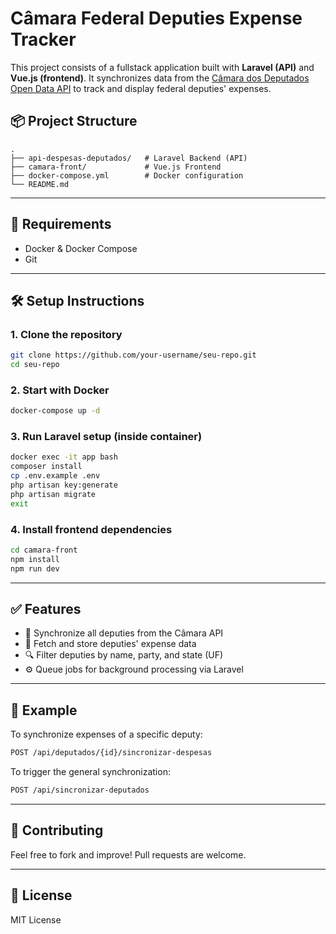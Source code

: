 # Câmara Federal Deputies Expense Tracker

This project consists of a fullstack application built with **Laravel (API)** and **Vue.js (frontend)**. It synchronizes data from the [Câmara dos Deputados Open Data API](https://dadosabertos.camara.leg.br/) to track and display federal deputies' expenses.

## 📦 Project Structure

```
.
├── api-despesas-deputados/   # Laravel Backend (API)
├── camara-front/             # Vue.js Frontend
├── docker-compose.yml        # Docker configuration
└── README.md
```

---

## 🚀 Requirements

- Docker & Docker Compose
- Git

---

## 🛠️ Setup Instructions

### 1. Clone the repository

```bash
git clone https://github.com/your-username/seu-repo.git
cd seu-repo
```

### 2. Start with Docker

```bash
docker-compose up -d
```

### 3. Run Laravel setup (inside container)

```bash
docker exec -it app bash
composer install
cp .env.example .env
php artisan key:generate
php artisan migrate
exit
```

### 4. Install frontend dependencies

```bash
cd camara-front
npm install
npm run dev
```

---

## ✅ Features

- 🔁 Synchronize all deputies from the Câmara API
- 💸 Fetch and store deputies' expense data
- 🔍 Filter deputies by name, party, and state (UF)
- ⚙️ Queue jobs for background processing via Laravel

---

## 🧪 Example

To synchronize expenses of a specific deputy:
```bash
POST /api/deputados/{id}/sincronizar-despesas
```

To trigger the general synchronization:
```bash
POST /api/sincronizar-deputados
```

---

## 🤝 Contributing

Feel free to fork and improve! Pull requests are welcome.

---

## 📄 License

MIT License